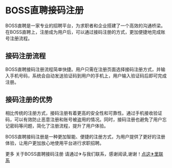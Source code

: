 # BOSS直聘接码注册

BOSS直聘是一家专业的招聘平台，为求职者和企业搭建了一个高效的沟通桥梁。在BOSS直聘上，注册成为用户后，可以通过接码注册的方式，更加便捷地完成账号注册流程。

## 接码注册流程

BOSS直聘接码注册流程简单快捷。用户只需在注册页面选择接码注册方式，并输入手机号码，系统会自动发送验证码到用户的手机上，用户输入验证码后即可完成注册。

## 接码注册的优势

相比传统的注册方式，接码注册有着更高的安全性和可靠性。通过手机接收验证码，可以有效防止恶意注册和账号被盗用的情况。同时，接码注册也避免了用户忘记密码等问题，简化了注册流程，提升了用户体验。

BOSS直聘接码注册是一种更加智能、便捷的注册方式，为用户提供了更好的注册体验，让用户更加放心地使用平台进行求职招聘。

更多 关于BOSS直聘接码注册 请通过✈与我们联系，感谢阅读,谢谢！[点这✈里联系](https://c.k02.cc)